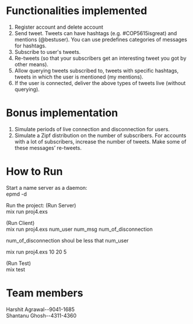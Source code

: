 # Functionalities implemented
1. Register account and delete account
2. Send tweet. Tweets can have hashtags (e.g. #COP5615isgreat) and mentions
  (@bestuser). You can use predefines categories of messages for hashtags.
3. Subscribe to user's tweets.
4. Re-tweets (so that your subscribers get an interesting tweet you got by other
  means).
5. Allow querying tweets subscribed to, tweets with specific hashtags, tweets in
  which the user is mentioned (my mentions).
6. If the user is connected, deliver the above types of tweets live (without querying).
  
# Bonus implementation
1. Simulate periods of live connection and disconnection for users.
2. Simulate a Zipf distribution on the number of subscribers. For accounts with a lot
  of subscribers, increase the number of tweets. Make some of these messages’
  re-tweets.


# How to Run
Start a name server as a daemon:<br/>
  epmd -d
  
Run the project:
(Run Server) <br/>
  mix run proj4.exs
  
(Run Client) <br/>
  mix run proj4.exs num_user num_msg num_of_disconnection
  
  num_of_disconnection shoul be less that num_user 
  
  mix run proj4.exs 10 20 5
  
(Run Test)<br/>
  mix test


# Team members
Harshit Agrawal--9041-1685<br/>
Shantanu Ghosh--4311-4360
